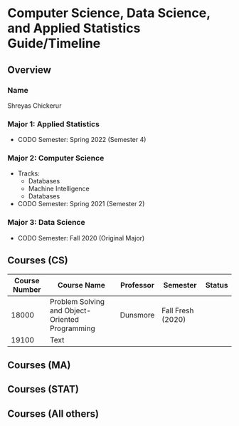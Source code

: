 # Computer Science, Data Science, and Applied Statistics Guide/Timeline
## Overview
### Name
Shreyas Chickerur
### Major 1: Applied Statistics
- CODO Semester: Spring 2022 (Semester 4)
### Major 2: Computer Science
- Tracks:
    - Databases
    - Machine Intelligence
    - Databases
- CODO Semester: Spring 2021 (Semester 2)
### Major 3: Data Science
- CODO Semester: Fall 2020 (Original Major)
## Courses (CS)
| Course Number | Course Name | Professor | Semester          | Status |
| -----------   | -----------                                           | --------- | --------          | ------ |
| 18000         | Problem Solving and Object-Oriented Programming       | Dunsmore  | Fall Fresh (2020)
| 19100         | Text        |
## Courses (MA)

## Courses (STAT)

## Courses (All others)
